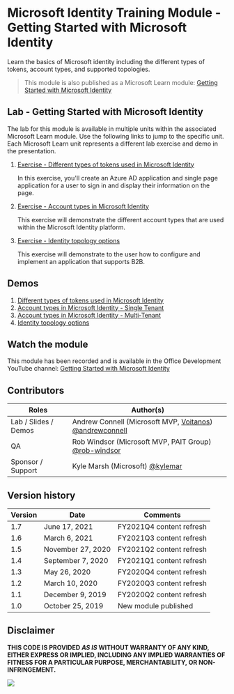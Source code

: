 # Microsoft Identity Training Module - Getting Started with Microsoft Identity

Learn the basics of Microsoft identity including the different types of tokens, account types, and supported topologies.

> This module is also published as a Microsoft Learn module: [Getting Started with Microsoft Identity](https://docs.microsoft.com/learn/modules/getting-started-identity)

## Lab - Getting Started with Microsoft Identity

The lab for this module is available in multiple units within the associated Microsoft Learn module. Use the following links to jump to the specific unit. Each Microsoft Learn unit represents a different lab exercise and demo in the presentation.

1. [Exercise - Different types of tokens used in Microsoft Identity](https://docs.microsoft.com/learn/modules/getting-started-identity/3-exercise-different-token-types)

   In this exercise, you'll create an Azure AD application and single page application for a user to sign in and display their information on the page.

1. [Exercise - Account types in Microsoft Identity](https://docs.microsoft.com/learn/modules/getting-started-identity/5-exercise-different-account-types)

   This exercise will demonstrate the different account types that are used within the Microsoft Identity platform.

1. [Exercise - Identity topology options](https://docs.microsoft.com/learn/modules/getting-started-identity/7-exercise-topology-options)

   This exercise will demonstrate to the user how to configure and implement an application that supports B2B.

## Demos

1. [Different types of tokens used in Microsoft Identity](./demos/01-spa)
1. [Account types in Microsoft Identity - Single Tenant](./demos/02-aspnetcore-singleorg)
1. [Account types in Microsoft Identity - Multi-Tenant](./demos/02-aspnetcore-multitorg)
1. [Identity topology options](./demos/03-aspnetcode-b2b)

## Watch the module

This module has been recorded and is available in the Office Development YouTube channel: [Getting Started with Microsoft Identity](https://youtu.be/3VgHZtjFSPk)

## Contributors

| Roles                | Author(s)                                                                                                        |
| -------------------- | ---------------------------------------------------------------------------------------------------------------- |
| Lab / Slides / Demos | Andrew Connell (Microsoft MVP, [Voitanos](https://www.voitanos.io)) [@andrewconnell](//github.com/andrewconnell) |
| QA                   | Rob Windsor (Microsoft MVP, PAIT Group) [@rob-windsor](//github.com/rob-windsor)                                 |
| Sponsor / Support    | Kyle Marsh (Microsoft) [@kylemar](//github.com/kylemar)                                                          |

## Version history

| Version | Date              | Comments                 |
| ------- | ----------------- | ------------------------ |
| 1.7     | June 17, 2021     | FY2021Q4 content refresh |
| 1.6     | March 6, 2021     | FY2021Q3 content refresh |
| 1.5     | November 27, 2020 | FY2021Q2 content refresh |
| 1.4     | September 7, 2020 | FY2021Q1 content refresh |
| 1.3     | May 26, 2020      | FY2020Q4 content refresh |
| 1.2     | March 10, 2020    | FY2020Q3 content refresh |
| 1.1     | December 9, 2019  | FY2020Q2 content refresh |
| 1.0     | October 25, 2019  | New module published     |

## Disclaimer

**THIS CODE IS PROVIDED _AS IS_ WITHOUT WARRANTY OF ANY KIND, EITHER EXPRESS OR IMPLIED, INCLUDING ANY IMPLIED WARRANTIES OF FITNESS FOR A PARTICULAR PURPOSE, MERCHANTABILITY, OR NON-INFRINGEMENT.**

<img src="https://telemetry.sharepointpnp.com/TrainingContent/Identity/01-getting-started-microsoft-identity" />
